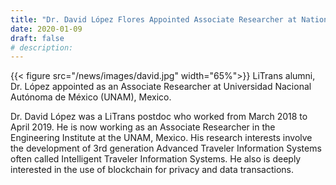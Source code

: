 ```yaml
---
title: "Dr. David López Flores Appointed Associate Researcher at National Autonomous University of Mexico (Universidad Nacional Autónoma de México)"
date: 2020-01-09
draft: false
# description:
---
```

<!-- ![](../images/david.jpg) -->
{{< figure src="/news/images/david.jpg" width="65%">}}
LiTrans alumni, Dr. López appointed as an Associate Researcher at Universidad Nacional Autónoma de México (UNAM), Mexico.


<!--more-->

Dr. David López was a LiTrans postdoc who worked from March 2018 to April 2019. He is now working as an Associate Researcher in the Engineering Institute at the UNAM, Mexico. His research interests involve the development of 3rd generation Advanced Traveler Information Systems often called Intelligent Traveler Information Systems. He also is deeply interested in the use of blockchain for privacy and data transactions.
